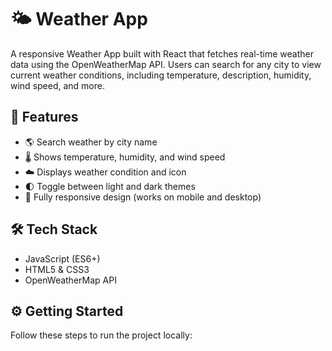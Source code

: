 # 🌤️ Weather App

A responsive Weather App built with React that fetches real-time weather data using the OpenWeatherMap API. Users can search for any city to view current weather conditions, including temperature, description, humidity, wind speed, and more.

## 🚀 Features

- 🌎 Search weather by city name
- 🌡️ Shows temperature, humidity, and wind speed
- ☁️ Displays weather condition and icon
- 🌓 Toggle between light and dark themes
- 📱 Fully responsive design (works on mobile and desktop)

## 🛠️ Tech Stack

- JavaScript (ES6+)
- HTML5 & CSS3
- OpenWeatherMap API

## ⚙️ Getting Started

Follow these steps to run the project locally:


